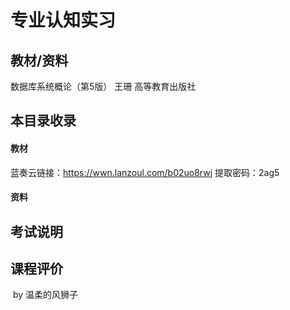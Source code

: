# 专业认知实习

## 教材/资料

数据库系统概论（第5版） 王珊 高等教育出版社



## 本目录收录

#### 教材

蓝奏云链接：https://wwn.lanzoul.com/b02uo8rwj  提取密码：2ag5

#### 资料



## 考试说明



## 课程评价



​																																													by 温柔的风狮子


